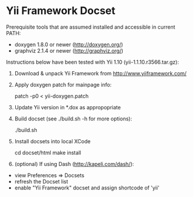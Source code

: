 Yii Framework Docset
====================

Prerequisite tools that are assumed installed and accessible in current PATH:
 - doxygen 1.8.0 or newer (http://doxygen.org/)
 - graphviz 2.1.4 or newer (http://graphviz.org/)


Instructions below have been tested with Yii 1.10 (yii-1.1.10.r3566.tar.gz):

1. Download & unpack Yii Framework from http://www.yiiframework.com/

2. Apply doxygen patch for mainpage info:

    patch -p0 < yii-doxygen.patch

3. Update Yii version in *.dox as appropopriate

4. Build docset (see ./build.sh -h for more options):

    ./build.sh

5. Install docsets into local XCode

    cd docset/html
    make install

6. (optional) If using Dash (http://kapeli.com/dash/):
 - view Preferences => Docsets
 - refresh the Docset list
 - enable "Yii Framework" docset and assign shortcode of 'yii'


